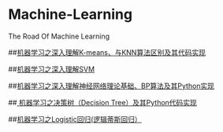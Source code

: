 # Machine-Learning
The Road Of Machine Learning


##[机器学习之深入理解K-means、与KNN算法区别及其代码实现](http://blog.csdn.net/sinat_35512245/article/details/55051306)

##[机器学习之深入理解SVM](http://blog.csdn.net/sinat_35512245/article/details/54984251)

##[机器学习之深入理解神经网络理论基础、BP算法及其Python实现](http://blog.csdn.net/sinat_35512245/article/details/55224524)

##[ 机器学习之决策树（Decision Tree）及其Python代码实现](http://blog.csdn.net/sinat_35512245/article/details/54927178)

##[机器学习之Logistic回归(逻辑蒂斯回归）](http://blog.csdn.net/sinat_35512245/article/details/54881672)
